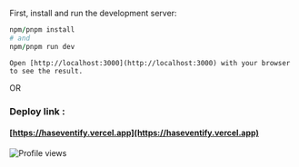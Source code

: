 First, install and run the development server:

```ruby
npm/pnpm install
# and
npm/pnpm run dev
```

```
Open [http://localhost:3000](http://localhost:3000) with your browser to see the result.
```

OR  

### Deploy link : 
#### [https://haseventify.vercel.app](https://haseventify.vercel.app)


![Profile views](https://komarev.com/ghpvc/?username=hasanasadov1406&label=Profile%20Views&color=0e75b6&style=flat-square)
